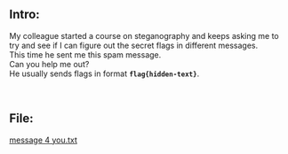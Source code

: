 ## Intro:
My colleague started a course on steganography and keeps asking me 
to try and see if I can figure out the secret flags in different messages. <br>
This time he sent me this spam message.<br>
Can you help me out?<br>
He usually sends flags in format **`flag{hidden-text}`**.

<br>

## File:
[message 4 you.txt](https://github.com/ChronosPK/Sibiu_Academic_CTF/files/10254342/message.4.you.txt)

